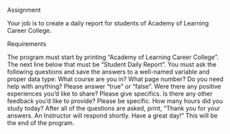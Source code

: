 Assignment

Your job is to create a daily report for students of Academy of Learning Career College.

Requirements

The program must start by printing “Academy of Learning Career College”.
The next line below that must be “Student Daily Report”.
You must ask the following questions and save the answers to a well-named variable and proper data type:
What course are you in?
What page number?
Do you need help with anything? Please answer “true” or “false”.
Were there any positive experiences you’d like to share? Please give specifics.
Is there any other feedback you’d like to provide? Please be specific.
How many hours did you study today?
After all of the questions are asked, print, “Thank you for your answers. An Instructor will respond shortly. Have a great day!” This will be the end of the program.
